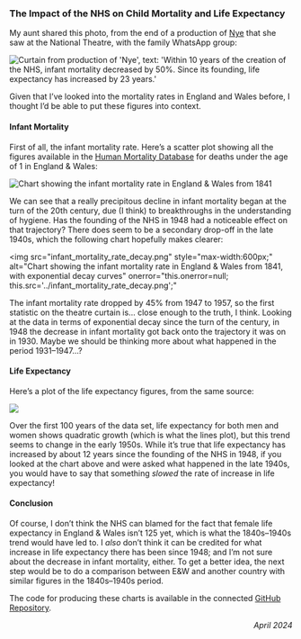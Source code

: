 ### The Impact of the NHS on Child Mortality and Life Expectancy

My aunt shared this photo, from the end of a production of <a href="https://en.wikipedia.org/wiki/Nye_(play)">Nye</a> that she saw at the National Theatre, with the family WhatsApp group:

<img src="Nye_curtain.jpg" style="max-width:600px;"
alt="Curtain from production of 'Nye', text: 'Within 10 years of the creation of the NHS, infant mortality decreased by 50%. Since its founding, life expectancy has increased by 23 years.'"
onerror="this.onerror=null;
this.src='../Nye_curtain.png';"
/>

Given that I&rsquo;ve looked into the mortality rates in England and Wales before, I thought I&rsquo;d be able to put these figures into context.

#### Infant Mortality

First of all, the infant mortality rate. Here&rsquo;s a scatter plot showing all the figures available in the <a href="https://www.mortality.org/Country/Country?cntr=GBRCENW">Human Mortality Database</a> for deaths under the age of 1 in England & Wales:

<img src="infant_mortality_rate.png" style="max-width:600px;"
alt="Chart showing the infant mortality rate in England & Wales from 1841"
onerror="this.onerror=null;
this.src='../infant_mortality_rate.png';"
/>

We can see that a really precipitous decline in infant mortality began at the turn of the 20th century, due (I think) to breakthroughs in the understanding of hygiene. Has the founding of the NHS in 1948 had a noticeable effect on that trajectory? There does seem to be a secondary drop-off in the late 1940s, which the following chart hopefully makes clearer:

<img src="infant_mortality_rate_decay.png" style="max-width:600px;"
alt="Chart showing the infant mortality rate in England & Wales from 1841, with exponential decay curves"
onerror="this.onerror=null;
this.src='../infant_mortality_rate_decay.png';"

The infant mortality rate dropped by 45% from 1947 to 1957, so the first statistic on the theatre curtain is... close enough to the truth, I think. Looking at the data in terms of exponential decay since the turn of the century, in 1948 the decrease in infant mortality got back onto the trajectory it was on in 1930. Maybe we should be thinking more about what happened in the period 1931&ndash;1947...?

#### Life Expectancy

Here&rsquo;s a plot of the life expectancy figures, from the same source:

<img src="life_expectancy.png" style="max-width:600px;"></img>

Over the first 100 years of the data set, life expectancy for both men and women shows quadratic growth (which is what the lines plot), but this trend seems to change in the early 1950s. While it&rsquo;s true that life expectancy has increased by about 12 years since the founding of the NHS in 1948, if you looked at the chart above and were asked what happened in the late 1940s, you would have to say that something *slowed* the rate of increase in life expectancy!

#### Conclusion

Of course, I don&rsquo;t think the NHS can blamed for the fact that female life expectancy in England & Wales isn&rsquo;t 125 yet, which is what the 1840s&ndash;1940s trend would have led to. I *also* don&rsquo;t think it can be credited for what increase in life expectancy there has been since 1948; and I&rsquo;m not sure about the decrease in infant mortality, either. To get a better idea, the next step would be to do a comparison between E&W and another country with similar figures in the 1840s&ndash;1940s period.

The code for producing these charts is available in the connected [GitHub Repository](https://github.com/MatthewGotham/deaths-England-Wales).

<div style="text-align:right;font-style:italic">April 2024</div>